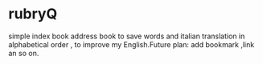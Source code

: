 rubryQ
======

simple index book address book to save words and italian translation in alphabetical order , to improve my English.Future plan: add bookmark ,link an so on.
